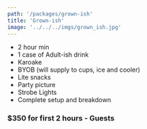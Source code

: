 ```yaml
---
path: '/packages/grown-ish'
title: 'Grown-ish'
image: '../../../imgs/grown_ish.jpg'
---
```


* 2 hour min
* 1 case of Adult-ish drink
* Karoake
* BYOB (will supply to cups, ice and cooler)
* Lite snacks
* Party picture
* Strobe Lights
* Complete setup and breakdown
### $350 for first 2 hours - Guests